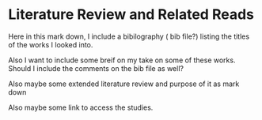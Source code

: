 # Literature Review and Related Reads


Here in this mark down, I include a bibilography ( bib file?) listing  the titles of the works I looked into.

Also I want to include some breif on my take on some of these works. 
Should I include the comments on the bib file as well?

Also maybe some extended literature review and purpose of it as mark down 

Also maybe some link to access the studies.
